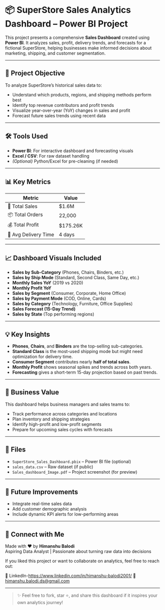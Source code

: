 # 📦 SuperStore Sales Analytics Dashboard – Power BI Project

This project presents a comprehensive **Sales Dashboard** created using **Power BI**. It analyzes sales, profit, delivery trends, and forecasts for a fictional SuperStore, helping businesses make informed decisions about marketing, shipping, and customer segmentation.

---

## 📌 Project Objective

To analyze SuperStore’s historical sales data to:
- Understand which products, regions, and shipping methods perform best
- Identify top revenue contributors and profit trends
- Visualize year-over-year (YoY) changes in sales and profit
- Forecast future sales trends using recent data

---

## 🛠 Tools Used

- **Power BI**: For interactive dashboard and forecasting visuals
- **Excel / CSV**: For raw dataset handling
- *(Optional)* Python/Excel for pre-cleaning (if needed)

---

## 📊 Key Metrics

| Metric | Value |
|--------|-------|
| 🛒 Total Sales | $1.6M |
| 📦 Total Orders | 22,000 |
| 💰 Total Profit | $175.26K |
| 🚚 Avg Delivery Time | 4 days |

---

## 📈 Dashboard Visuals Included

- **Sales by Sub-Category** (Phones, Chairs, Binders, etc.)
- **Sales by Ship Mode** (Standard, Second Class, Same Day, etc.)
- **Monthly Sales YoY** (2019 vs 2020)
- **Monthly Profit YoY**
- **Sales by Segment** (Consumer, Corporate, Home Office)
- **Sales by Payment Mode** (COD, Online, Cards)
- **Sales by Category** (Technology, Furniture, Office Supplies)
- **Sales Forecast (15-Day Trend)**
- **Sales by State** (Top performing regions)

---

## 💡 Key Insights

- **Phones**, **Chairs**, and **Binders** are the top-selling sub-categories.
- **Standard Class** is the most-used shipping mode but might need optimization for delivery time.
- **Consumer Segment** contributes nearly **half of total sales**.
- **Monthly Profit** shows seasonal spikes and trends across both years.
- **Forecasting** gives a short-term 15-day projection based on past trends.

---

## 🧠 Business Value

This dashboard helps business managers and sales teams to:
- Track performance across categories and locations
- Plan inventory and shipping strategies
- Identify high-profit and low-profit segments
- Prepare for upcoming sales cycles with forecasts

---

## 📁 Files

- `SuperStore_Sales_Dashboard.pbix` – Power BI file (optional)
- `sales_data.csv` – Raw dataset (if public)
- `Sales_dashboard_Image.pdf` – Project screenshot (for preview)

---

## 🚀 Future Improvements

- Integrate real-time sales data
- Add customer demographic analysis
- Include dynamic KPI alerts for low-performing areas

---

## 🤝 Connect with Me

Made with ❤️ by **Himanshu Balodi**  
Aspiring Data Analyst | Passionate about turning raw data into decisions

If you liked this project or want to collaborate on analytics, feel free to reach out:

🔗 LinkedIn-https://www.linkedin.com/in/himanshu-balodi2001/
📧 himanshu.balodi.ds@gmail.com

---

> ✨ Feel free to fork, star ⭐, and share this dashboard if it inspires your own analytics journey!
